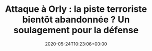 ---
isIndex: false
title: "Attaque à Orly : la piste terroriste bientôt abandonnée ? Un soulagement pour la défense"
date: 2020-05-24T10:23:06+00:00
concerned:
  - joseph-hazan
press:
  title: Europe 1
  url: https://www.europe1.fr/societe/attaque-a-orly-la-piste-terroriste-bientot-abandonnee-un-soulagement-pour-la-defense-3970466
---